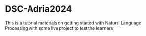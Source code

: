 # DSC-Adria2024
This is a tutorial materials on getting started with Natural Language Processing with some live project to test the learners
